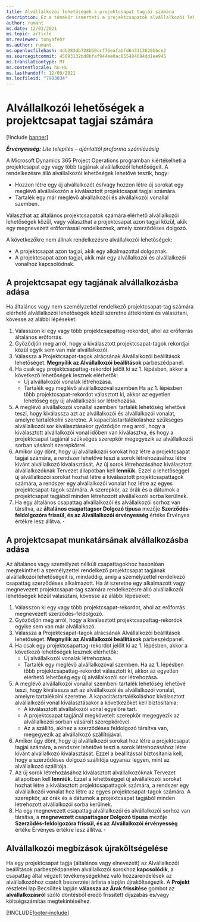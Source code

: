 ```yaml
---
title: Alvállalkozói lehetőségek a projektcsapat tagjai számára
description: Ez a témakör ismerteti a projektcsapatok alvállalkozói lehetőségeit a Microsoft programban Dynamics 365 Project Operations.
author: rumant
ms.date: 12/03/2021
ms.topic: article
ms.reviewer: tonyafehr
ms.author: rumant
ms.openlocfilehash: 4db283db728b50ccf76eafabfd643313620bbce2
ms.sourcegitcommit: 45893132bd8bfaf944ee0ac855484684dd1ee945
ms.translationtype: MT
ms.contentlocale: hu-HU
ms.lasthandoff: 12/09/2021
ms.locfileid: "7903034"
---
```

# <a name="subcontracting-options-for-project-team-members"></a>Alvállalkozói lehetőségek a projektcsapat tagjai számára

[!include [banner](../../includes/dataverse-preview.md)]

_**Érvényesség:** Lite telepítés – ajánlattól proforma számlázásig_

A Microsoft Dynamics 365 Project Operations programban kiértékelheti a projektcsapat egy vagy több tagjának alvállalkozói lehetőségeit. A rendelkezésre álló alvállalkozói lehetőségek lehetővé teszik, hogy:

- Hozzon létre egy új alvállalkozót és/vagy hozzon létre új sorokat egy meglévő alvállalkozón a kiválasztott projektcsapat tagjai számára. 
- Tartalék egy már meglévő alvállalkozói és alvállalkozói vonallal szemben. 

Választhat az általános projektcsapatok számára elérhető alvállalkozói lehetőségek közül, vagy választhat a projektcsapat azon tagjai közül, akik egy megnevezett erőforrással rendelkeznek, amely szerződéses dolgozó. 

A következőkre nem állnak rendelkezésre alvállalkozói lehetőségek:

- A projektcsapat azon tagjai, akik egy alkalmazottal dolgoznak. 
- A projektcsapat azon tagjai, akik már egy alvállalkozói és alvállalkozói vonalhoz kapcsolódnak. 

## <a name="subcontracting-an-unstaffed-project-team-member"></a>A projektcsapat egy tagjának alvállalkozásba adása

Ha általános vagy nem személyzettel rendelkező projektcsapat-tag számára elérhető alvállalkozói lehetőségek közül szeretne áttekinteni és választani, kövesse az alábbi lépéseket:

1. Válasszon ki egy vagy több projektcsapattag-rekordot, ahol az erőforrás általános erőforrás.
2. Győződjön meg arról, hogy a kiválasztott projektcsapat-tagok rekordjai közül egyik sem van már alvállalkozói. 
3. Válassza **a** Projektcsapat-tagok alrácsának Alvállalkozói beállítások lehetőséget. **Megnyílik az Alvállalkozói beállítások** párbeszédpanel. 
4. Ha csak egy projektcsapattag-rekordot jelölt ki az 1. lépésben, akkor a következő lehetőségek lesznek elérhetők:
    - Új alvállalkozói vonalak létrehozása. 
    - Tartalék egy meglévő alvállalkozóval szemben Ha az 1. lépésben több projektcsapat-rekordot választott ki, akkor az egyetlen lehetőség egy új alvállalkozói sor létrehozása.
5. A meglévő alvállalkozói vonallal szembeni tartalék lehetőség lehetővé teszi, hogy kiválassza azt az alvállalkozói és alvállalkozói vonalat, amelyre tartalékolni szeretne. A kapacitástartalékoláshoz szükséges alvállalkozói sor kiválasztásakor győződjön meg arról, hogy a kiválasztott alvállalkozói vonal időben van kiválasztva, és hogy a projektcsapat tagjánál szükséges szerepkör megegyezik az alvállalkozói sorban vásárolt szerepkörrel.
6. Amikor úgy dönt, hogy új alvállalkozói sorokat hoz létre a projektcsapat tagjai számára, a rendszer lehetővé teszi a sorok létrehozásához létre kívánt alvállalkozó kiválasztását. Az új sorok létrehozásához kiválasztott alvállalkozóknak Tervezet állapotban kell **lenniük.** Ezzel a lehetőséggel új alvállalkozói sorokat hozhat létre a kiválasztott projektcsapattagok számára, a rendszer egy alvállalkozói vonalat hoz létre az egyes projektcsapat-tagok számára. A szerepkör, az órák és a dátumok a projektcsapat tagjából minden létrehozott alvállalkozói sorba kerülnek. 
7. Ha egy általános csapattag alvállalkozói és alvállalkozói sorhoz van társítva, az **általános csapattagsor Dolgozó típusa** mezője **Szerződés-feldolgozóra frissül, és az** **Alvállalkozói érvényesség** értéke Érvényes értékre lesz állítva. **·**

## <a name="subcontracting-a-staffed-project-team-member"></a>A projektcsapat munkatársának alvállalkozásba adása

Az általános vagy személyzet nélküli csapattagokhoz hasonlóan megtekintheti a személyzettel rendelkező projektcsapat tagjának alvállalkozói lehetőségeit is, mindaddig, amíg a személyzettel rendelkező csapattag szerződéses alkalmazott. Ha át szeretne egy alkalmazott vagy megnevezett projektcsapat-tag számára rendelkezésre álló alvállalkozói lehetőségek közül választani, kövesse az alábbi lépéseket:

1. Válasszon ki egy vagy több projektcsapat-rekordot, ahol az erőforrás megnevezett szerződés-feldolgozó.
2. Győződjön meg arról, hogy a kiválasztott projektcsapattag-rekordok egyike sem van már alvállalkozó. 
3. Válassza **a** Projektcsapat-tagok alrácsának Alvállalkozói beállítások lehetőséget. **Megnyílik az Alvállalkozói beállítások** párbeszédpanel. 
4. Ha csak egy projektcsapattag-rekordot jelölt ki az 1. lépésben, akkor a következő lehetőségek lesznek elérhetők:
      - Új alvállalkozói vonalak létrehozása.
      - Tartalék egy meglévő alvállalkozóval szemben.
  Ha az 1. lépésben több projektcsapattag-rekordot választott ki, akkor az egyetlen elérhető lehetőség egy új alvállalkozói sor létrehozása.
5. A meglévő alvállalkozói vonallal szembeni tartalék lehetőség lehetővé teszi, hogy kiválassza azt az alvállalkozói és alvállalkozói vonalat, amelyre tartalékolni szeretne. A kapacitástartalékoláshoz kiválasztott alvállalkozói vonal kiválasztásakor a következőket kell biztosítania:
      - A kiválasztott alvállalkozói vonal egyelőre tart. 
      - A projektcsapat tagjánál megkövetelt szerepkör megegyezik az alvállalkozói sorban vásárolt szerepkörével. 
      - Az a szállító, akihez a szerződéses feldolgozó társítva van, megegyezik az alvállalkozó szállítójával.
6. Amikor úgy dönt, hogy új alvállalkozói sorokat hoz létre a projektcsapat tagjai számára, a rendszer lehetővé teszi a sorok létrehozásához létre kívánt alvállalkozó kiválasztását. Ezzel a beállítással biztosítania kell, hogy a szerződéses dolgozó szállítója ugyanaz legyen, mint az alvállalkozó szállítója. 
7. Az új sorok létrehozásához kiválasztott alvállalkozóknak Tervezet állapotban kell **lenniük.** Ezzel a lehetőséggel új alvállalkozói sorokat hozhat létre a kiválasztott projektcsapattagok számára, a rendszer egy alvállalkozói vonalat hoz létre az egyes projektcsapat-tagok számára. A szerepkör, az órák és a dátumok a projektcsapat tagjából minden létrehozott alvállalkozói sorba kerülnek.  
8. Ha egy megnevezett csapattag alvállalkozói és alvállalkozói sorhoz van társítva, a **megnevezett csapattagsor Dolgozó típusa** mezője **Szerződés-feldolgozóra frissül, és az** **Alvállalkozói érvényesség** értéke Érvényes értékre lesz állítva. **·**

## <a name="re-costing-subcontractor-assignments"></a>Alvállalkozói megbízások újraköltségelése

Ha egy projektcsapat tagja (általános vagy elnevezett) az Alvállalkozói beállítások párbeszédpanelen alvállalkozói sorokhoz **kapcsolódik**, a csapattag által végzett tevékenységekhez való hozzárendelések az alvállalkozóhoz csatolt beszerzési árlista alapján újraköltségezik. A **Projekt** részletei lap Becsültek lapján **válassza az Árak frissítése** gombot az **alvállalkozásról** szóló döntésből eredő frissített díjszabás és/vagy költségszámítás megtekintéséhez.

[!INCLUDE[footer-include](../../includes/footer-banner.md)]
